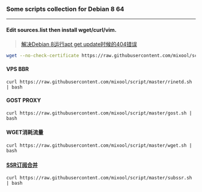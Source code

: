 ### Some scripts collection  for Debian 8 64

---  
#### Edit sources.list then install wget/curl/vim. 
> [解决Debian 8运行apt get update时候的404错误](https://github.com/mixool/mixool.github.io/wiki/%E8%A7%A3%E5%86%B3Debian-8%E8%BF%90%E8%A1%8Capt-get-update%E6%97%B6%E5%80%99%E7%9A%84404%E9%94%99%E8%AF%AF)  
```bash
wget --no-check-certificate https://raw.githubusercontent.com/mixool/script/master/sources.sh && chmod +x sources.sh && ./sources.sh
```  
  
#### VPS BBR  
`curl https://raw.githubusercontent.com/mixool/script/master/rinetd.sh | bash`  
  
#### GOST PROXY 
`curl https://raw.githubusercontent.com/mixool/script/master/gost.sh | bash`   
  
#### WGET消耗流量
`curl https://raw.githubusercontent.com/mixool/script/master/wget.sh | bash`   
  
#### [SSR订阅合并](https://github.com/mixool/mixool.github.io/wiki/%E5%90%88%E5%B9%B6%E5%A4%9A%E4%B8%AASSR%E8%AE%A2%E9%98%85%E9%93%BE%E6%8E%A5%E5%92%8C%E4%B8%BA%E8%87%AA%E5%B7%B1%E7%9A%84SSR%E7%94%9F%E6%88%90%E8%AE%A2%E9%98%85%E9%93%BE%E6%8E%A5)  
`curl https://raw.githubusercontent.com/mixool/script/master/subssr.sh | bash`   
  
